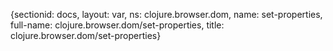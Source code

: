 {sectionid: docs, layout: var, ns: clojure.browser.dom, name: set-properties, full-name: clojure.browser.dom/set-properties,
  title: clojure.browser.dom/set-properties}
